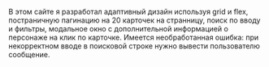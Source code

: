 В этом сайте я разработал адаптивный дизайн используя grid и flex, постраничную пагинацию на 20 карточек на странницу, поиск по вводу и фильтры, модальное окно с дополнительной информацией о персонаже на клик по карточке. Имеется необработанная ошибка: при некорректном вводе в поисковой строке  нужно вывести пользователю сообщение.
